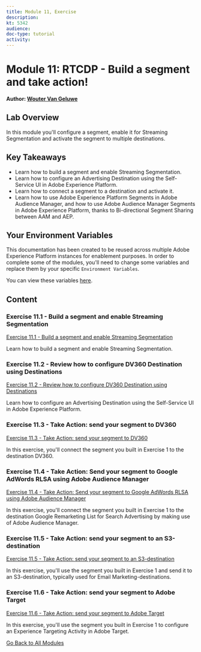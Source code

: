 ```yaml
---
title: Module 11, Exercise
description: 
kt: 5342
audience: 
doc-type: tutorial
activity: 
---
```


# Module 11: RTCDP - Build a segment and take action!

**Author: [Wouter Van Geluwe](https://www.linkedin.com/in/woutervangeluwe/)**

## Lab Overview

In this module you'll configure a segment, enable it for Streaming Segmentation and activate the segment to multiple destinations.

## Key Takeaways

* Learn how to build a segment and enable Streaming Segmentation.
* Learn how to configure an Advertising Destination using the Self-Service UI in Adobe Experience Platform.
* Learn how to connect a segment to a destination and activate it.
* Learn how to use Adobe Experience Platform Segments in Adobe Audience Manager, and how to use Adobe Audience Manager Segments in Adobe Experience Platform, thanks to Bi-directional Segment Sharing between AAM and AEP.

## Your Environment Variables

This documentation has been created to be reused across multiple Adobe Experience Platform instances for enablement purposes.
In order to complete some of the modules, you'll need to change some variables and replace them by your specific ``Environment Variables``.

You can view these variables [here](../../environment.md).

## Content

### Exercise 11.1 - Build a segment and enable Streaming Segmentation

[Exercise 11.1 - Build a segment and enable Streaming Segmentation](./ex1.md)

Learn how to build a segment and enable Streaming Segmentation.

### Exercise 11.2 - Review how to configure DV360 Destination using Destinations

[Exercise 11.2 - Review how to configure DV360 Destination using Destinations](./ex2.md)

Learn how to configure an Advertising Destination using the Self-Service UI in Adobe Experience Platform.

### Exercise 11.3 - Take Action: send your segment to DV360

[Exercise 11.3 - Take Action: send your segment to DV360](./ex3.md)

In this exercise, you'll connect the segment you built in Exercise 1 to the destination DV360.

### Exercise 11.4 - Take Action: Send your segment to Google AdWords RLSA using Adobe Audience Manager

[Exercise 11.4 - Take Action: Send your segment to Google AdWords RLSA using Adobe Audience Manager](./ex4.md)

In this exercise, you'll connect the segment you built in Exercise 1 to the destination Google Remarketing List for Search Advertising by making use of Adobe Audience Manager.

### Exercise 11.5 - Take Action: send your segment to an S3-destination

[Exercise 11.5 - Take Action: send your segment to an S3-destination](./ex5.md)

In this exercise, you'll use the segment you built in Exercise 1 and send it to an S3-destination, typically used for Email Marketing-destinations.

### Exercise 11.6 - Take Action: send your segment to Adobe Target

[Exercise 11.6 - Take Action: send your segment to Adobe Target](./ex6.md)

In this exercise, you'll use the segment you built in Exercise 1 to configure an Experience Targeting Activity in Adobe Target.

[Go Back to All Modules](../../README.md)
